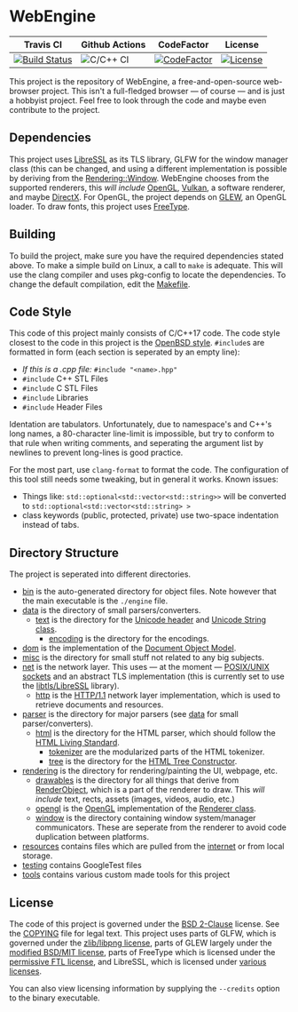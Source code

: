 # WebEngine
| Travis CI | Github Actions | CodeFactor | License
|-|-|-|-
| [![Build Status](https://travis-ci.com/usadson/WebEngine.svg?branch=master)](https://travis-ci.com/usadson/WebEngine) | ![C/C++ CI](https://github.com/usadson/WebEngine/workflows/C/C++%20CI/badge.svg) | [![CodeFactor](https://www.codefactor.io/repository/github/usadson/webengine/badge)](https://www.codefactor.io/repository/github/usadson/webengine) | [![License](https://img.shields.io/badge/License-BSD%202--Clause-orange.svg)](https://opensource.org/licenses/BSD-2-Clause)

This project is the repository of WebEngine, a free-and-open-source web-browser project. This isn't a full-fledged browser — of course — and is just a hobbyist project. Feel free to look through the code and maybe even contribute to the project.

## Dependencies
This project uses [LibreSSL](https://libressl.org/) as its TLS library,
GLFW for the window manager class (this can be changed, and using a different implementation is possible by deriving from the [Rendering::Window](rendering/window/window.hpp).
WebEngine chooses from the supported renderers, this *will include* [OpenGL](https://www.opengl.org/),
[Vulkan](https://www.khronos.org/vulkan/), a software renderer, and maybe [DirectX](https://en.wikipedia.org/wiki/DirectX/).
For OpenGL, the project depends on [GLEW](http://glew.sourceforge.net/), an OpenGL loader.
To draw fonts, this project uses [FreeType](https://www.freetype.org/).

## Building
To build the project, make sure you have the required dependencies stated above.
To make a simple build on Linux, a call to `make` is adequate.
This will use the clang compiler and uses pkg-config to locate the dependencies.
To change the default compilation, edit the [Makefile](Makefile).

## Code Style
This code of this project mainly consists of C/C++17 code.
The code style closest to the code in this project is the [OpenBSD style](https://man.openbsd.org/style).
`#include`s are formatted in form (each section is seperated by an empty line):
* _If this is a .cpp file:_ `#include "<name>.hpp"`
* `#include` C++ STL Files
* `#include` C STL Files
* `#include` Libraries
* `#include` Header Files

Identation are tabulators.
Unfortunately, due to namespace's and C++'s long names, a 80-character line-limit is impossible,
but try to conform to that rule when writing comments, and seperating the argument list by newlines
to prevent long-lines is good practice.

For the most part, use `clang-format` to format the code. The configuration of this tool still needs some tweaking, but in general it works.
Known issues:
* Things like: `std::optional<std::vector<std::string>>` will be converted to `std::optional<std::vector<std::string> >`
* class keywords (public, protected, private) use two-space indentation instead of tabs.

## Directory Structure
The project is seperated into different directories.
* [bin](bin) is the auto-generated directory for object files. Note however that the main executable is the `./engine` file.
* [data](data) is the directory of small parsers/converters.
  * [text](data/text) is the directory for the [Unicode header](data/text/unicode.hpp) and [Unicode String class](data/text/ustring.cpp).
    * [encoding](data/text/encoding) is the directory for the encodings.
* [dom](dom) is the implementation of the [Document Object Model](https://dom.spec.whatwg.org/).
* [misc](misc) is the directory for small stuff not related to any big subjects.
* [net](net) is the network layer. This uses — at the moment — [POSIX/UNIX sockets](https://man.openbsd.org/socket.2) and an abstract TLS implementation (this is currently set to use the [libtls/LibreSSL](https://libressl.org/) library).
  * [http](net/http) is the [HTTP/1.1](https://www.rfc-editor.org/rfc/rfc7230.html) network layer implementation, which is used to retrieve documents and resources.
* [parser](parser) is the directory for major parsers (see [data](data) for small parser/converters).
  * [html](parser/html) is the directory for the HTML parser, which should follow the [HTML Living Standard](https://html.spec.whatwg.org/multipage/).
    * [tokenizer](parser/html/tokenizer) are the modularized parts of the HTML tokenizer.
    * [tree](parser/html/tree) is the directory for the [HTML Tree Constructor](https://html.spec.whatwg.org/multipage/parsing.html#tree-construction).
* [rendering](rendering) is the directory for rendering/painting the UI, webpage, etc.
  * [drawables](rendering/drawables) is the directory for all things that derive from [RenderObject](rendering/render_object.hpp), which is a part of the renderer to draw. This *will include* text, rects, assets (images, videos, audio, etc.)
  * [opengl](rendering/opengl) is the [OpenGL](https://opengl.org/) implementation of the [Renderer class](rendering/renderer.hpp).
  * [window](rendering/window) is the directory containing window system/manager communicators. These are seperate from the renderer to avoid code duplication between platforms.
* [resources](resources) contains files which are pulled from the [internet](net) or from local storage.
* [testing](testing) contains GoogleTest files
* [tools](tools) contains various custom made tools for this project

## License
The code of this project is governed under the [BSD 2-Clause](https://choosealicense.com/licenses/bsd-2-clause/) license.
See the [COPYING](COPYING) file for legal text.
This project uses parts of GLFW, which is governed under the [zlib/libpng license](https://www.glfw.org/license.html),
parts of GLEW largely under the [modified BSD/MIT license](https://github.com/nigels-com/glew/blob/master/LICENSE.txt),
parts of FreeType which is licensed under the [permissive FTL license](https://git.savannah.gnu.org/cgit/freetype/freetype2.git/plain/docs/FTL.TXT),
and LibreSSL, which is licensed under [various licenses](https://github.com/libressl/libressl/blob/master/src/LICENSE).

You can also view licensing information by supplying the `--credits` option to the binary executable.
